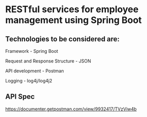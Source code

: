 # RESTful services for employee management using Spring Boot
 
## Technologies to be considered are:

Framework - Spring Boot

Request and Response Structure - JSON

API development - Postman

Logging - log4j/log4j2

## API Spec
https://documenter.getpostman.com/view/9932417/TVzViw4b
